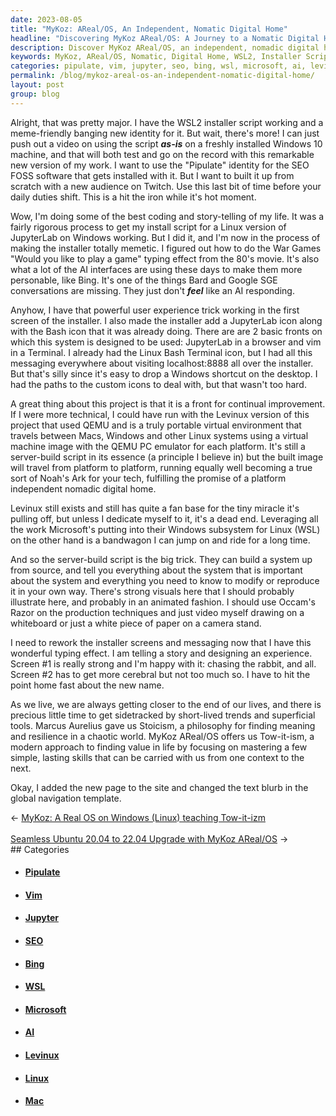```yaml
---
date: 2023-08-05
title: "MyKoz: AReal/OS, An Independent, Nomatic Digital Home"
headline: "Discovering MyKoz AReal/OS: A Journey to a Nomatic Digital Home"
description: Discover MyKoz AReal/OS, an independent, nomadic digital home that offers Tow-it-ism, a modern approach to finding value in life by mastering simple, lasting skills. With a powerful user experience, the installer script adds a JupyterLab icon and Bash icon, with the War Games 'Would you like to play a game' typing effect.
keywords: MyKoz, AReal/OS, Nomatic, Digital Home, WSL2, Installer Script, Pipulate, SEO, FOSS, Software, Windows 10, Meme, Identity, Video, War Games, AI, Interfaces, Bing, JupyterLab, Bash, Terminal, Browser, Vim, Levinux, QEMU, PC, Emulator, Macs, Noah's Ark, Server-Build Script, Source, Visuals, Occam's Razor
categories: pipulate, vim, jupyter, seo, bing, wsl, microsoft, ai, levinux, linux, mac
permalink: /blog/mykoz-areal-os-an-independent-nomatic-digital-home/
layout: post
group: blog
---
```



Alright, that was pretty major. I have the WSL2 installer script working and a
meme-friendly banging new identity for it. But wait, there's more! I can just
push out a video on using the script ***as-is*** on a freshly installed Windows
10 machine, and that will both test and go on the record with this remarkable
new version of my work. I want to use the "Pipulate" identity for the SEO FOSS
software that gets installed with it. But I want to built it up from scratch
with a new audience on Twitch. Use this last bit of time before your daily
duties shift. This is a hit the iron while it's hot moment.

Wow, I'm doing some of the best coding and story-telling of my life. It was a
fairly rigorous process to get my install script for a Linux version of
JupyterLab on Windows working. But I did it, and I'm now in the process of
making the installer totally memetic. I figured out how to do the War Games
"Would you like to play a game" typing effect from the 80's movie. It's also
what a lot of the AI interfaces are using these days to make them more
personable, like Bing. It's one of the things Bard and Google SGE conversations
are missing. They just don't ***feel*** like an AI responding.

Anyhow, I have that powerful user experience trick working in the first screen
of the installer. I also made the installer add a JupyterLab icon along with
the Bash icon that it was already doing. There are are 2 basic fronts on which
this system is designed to be used: JupyterLab in a browser and vim in a
Terminal. I already had the Linux Bash Terminal icon, but I had all this
messaging everywhere about visiting localhost:8888 all over the installer. But
that's silly since it's easy to drop a Windows shortcut on the desktop. I had
the paths to the custom icons to deal with, but that wasn't too hard.

A great thing about this project is that it is a front for continual
improvement. If I were more technical, I could have run with the Levinux
version of this project that used QEMU and is a truly portable virtual
environment that travels between Macs, Windows and other Linux systems using a
virtual machine image with the QEMU PC emulator for each platform. It's still a
server-build script in its essence (a principle I believe in) but the built
image will travel from platform to platform, running equally well becoming a
true sort of Noah's Ark for your tech, fulfilling the promise of a platform
independent nomadic digital home. 

Levinux still exists and still has quite a fan base for the tiny miracle it's
pulling off, but unless I dedicate myself to it, it's a dead end. Leveraging
all the work Microsoft's putting into their Windows subsystem for Linux (WSL)
on the other hand is a bandwagon I can jump on and ride for a long time.

And so the server-build script is the big trick. They can build a system up
from source, and tell you everything about the system that is important about
the system and everything you need to know to modify or reproduce it in your
own way. There's strong visuals here that I should probably illustrate here,
and probably in an animated fashion. I should use Occam's Razor on the
production techniques and just video myself drawing on a whiteboard or just a
white piece of paper on a camera stand.

I need to rework the installer screens and messaging now that I have this
wonderful typing effect. I am telling a story and designing an experience.
Screen #1 is really strong and I'm happy with it: chasing the rabbit, and all.
Screen #2 has to get more cerebral but not too much so. I have to hit the point
home fast about the new name.

As we live, we are always getting closer to the end of our lives, and there is
precious little time to get sidetracked by short-lived trends and superficial
tools. Marcus Aurelius gave us Stoicism, a philosophy for finding meaning and
resilience in a chaotic world. MyKoz AReal/OS offers us Tow-it-ism, a modern
approach to finding value in life by focusing on mastering a few simple,
lasting skills that can be carried with us from one context to the next.

Okay, I added the new page to the site and changed the text blurb in the global
navigation template. 


















<div class="arrow-links"><div class="post-nav-prev"><span class="arrow">&larr;&nbsp;</span><a href="/blog/mykoz-a-real-os-on-windows-linux-teaching-tow-it-izm/">MyKoz: A Real OS on Windows (Linux) teaching Tow-it-izm</a></div> &nbsp; <div class="post-nav-next"><a href="/blog/seamless-ubuntu-20-04-to-22-04-upgrade-with-mykoz-areal-os/">Seamless Ubuntu 20.04 to 22.04 Upgrade with MyKoz AReal/OS</a><span class="arrow">&nbsp;&rarr;</span></div></div>
## Categories

<ul>
<li><h4><a href='/pipulate/'>Pipulate</a></h4></li>
<li><h4><a href='/vim/'>Vim</a></h4></li>
<li><h4><a href='/jupyter/'>Jupyter</a></h4></li>
<li><h4><a href='/seo/'>SEO</a></h4></li>
<li><h4><a href='/bing/'>Bing</a></h4></li>
<li><h4><a href='/wsl/'>WSL</a></h4></li>
<li><h4><a href='/microsoft/'>Microsoft</a></h4></li>
<li><h4><a href='/ai/'>AI</a></h4></li>
<li><h4><a href='/levinux/'>Levinux</a></h4></li>
<li><h4><a href='/linux/'>Linux</a></h4></li>
<li><h4><a href='/mac/'>Mac</a></h4></li></ul>